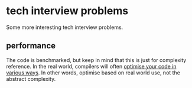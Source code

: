 # tech interview problems

Some more interesting tech interview problems.

## performance

The code is benchmarked, but keep in mind that this is just for complexity reference. In the real world, compilers will often [optimise your code in various ways](https://www.youtube.com/watch?v=65-RbBwZQdU). In other words, optimise based on real world use, not the abstract complexity.
